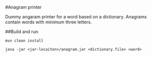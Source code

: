 #Anagram printer

Dummy angaram printer for a word based on a dictionary. Anagrams contain words with minimum three letters.

##Build and run


```
mvn clean install

java -jar <jar-locaiton>/anagram.jar <dictionary.file> <word>
```
